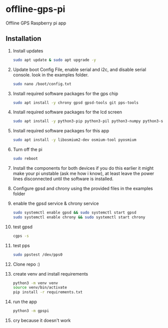 # offline-gps-pi

 Offline GPS Raspberry pi app

## Installation

1. Install updates

    ```bash
    sudo apt update & sudo apt upgrade -y
    ```

2. Update boot Config File, enable serial and i2c, and disable serial console. look in the examples folder.

    ```bash
    sudo nano /boot/config.txt
    ```

3. Install required software packages for the gps chip

    ```bash
    sudo apt install -y chrony gpsd gpsd-tools git pps-tools 
    ```

4. Install required software packages for the lcd screen

    ```bash
    sudo apt install -y python3-pip python3-pil python3-numpy python3-smbus python3-serial python3-dev python3-spidev
    ```

5. Install required software packages for this app

    ```bash
    sudo apt install -y libosmium2-dev osmium-tool pyosmium
    ```

5. Turn off the pi

    ```bash
    sudo reboot
    ```

6. Install the components for both devices
    if you do this earlier it might make your pi unstable (ask me how i know), at least leave the power lines disconnected until the software is installed.

7. Configure gpsd and chrony using the provided files in the examples folder

8. enable the gpsd service & chrony service

    ```bash
    sudo systemctl enable gpsd && sudo systemctl start gpsd
    sudo systemctl enable chrony && sudo systemctl start chrony
    ```

9. test gpsd

    ```bash
    cgps -s
    ```

10. test pps

    ```bash
    sudo ppstest /dev/pps0
    ```

11. Clone repo :)

12. create venv and install requirements

    ```bash
    python3 -m venv venv
    source venv/bin/activate
    pip install -r requirements.txt
    ```

13. run the app

    ```bash
    python3 -m gpspi
    ```

14. cry because it doesn't work
